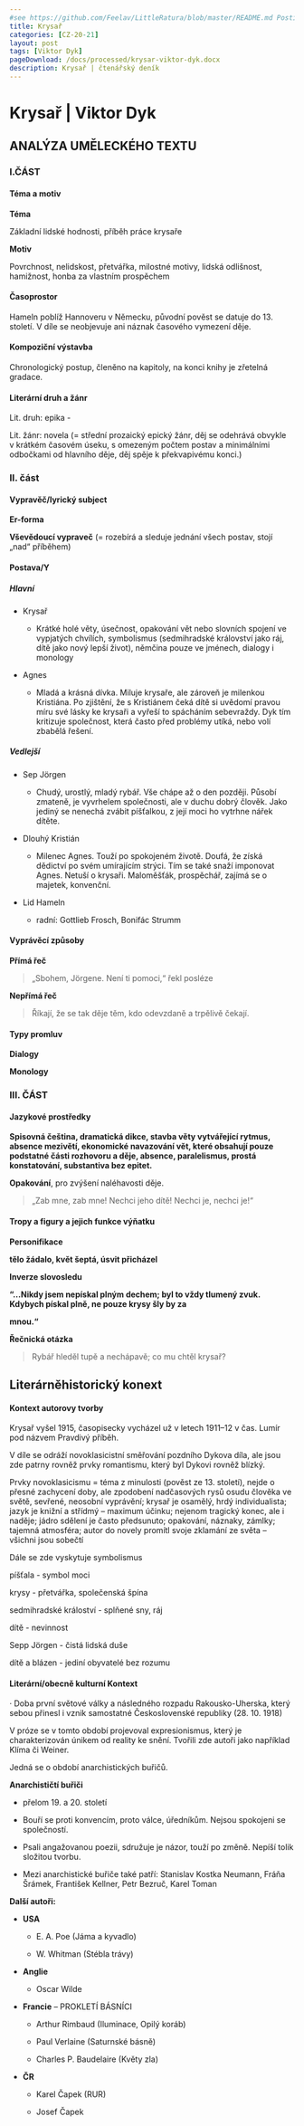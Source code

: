 ```yaml
---
#see https://github.com/Feelav/LittleRatura/blob/master/README.md Posting new books
title: Krysař
categories: [CZ-20-21]
layout: post
tags: [Viktor Dyk]
pageDownload: /docs/processed/krysar-viktor-dyk.docx
description: Krysař | čtenářský deník
---
```

# Krysař | Viktor Dyk

## ANALÝZA UMĚLECKÉHO TEXTU

### I.ČÁST

#### Téma a motiv

**Téma**

Základní lidské hodnosti, příběh práce krysaře

**Motiv**

Povrchnost, nelidskost, přetvářka, milostné motivy, lidská odlišnost,
hamižnost, honba za vlastním prospěchem

#### Časoprostor

Hameln poblíž Hannoveru v Německu, původní pověst se datuje do 13.
století. V díle se neobjevuje ani náznak časového vymezení děje.

#### Kompoziční výstavba

Chronologický postup, členěno na kapitoly, na konci knihy je zřetelná
gradace.

#### Literární druh a žánr

Lit. druh: epika -

Lit. žánr: novela (= střední prozaický epický žánr, děj se odehrává
obvykle v krátkém časovém úseku, s omezeným počtem postav a minimálními
odbočkami od hlavního děje, děj spěje k překvapivému konci.)

### II. část

#### Vypravěč/lyrický subject

**Er-forma**

**Vševědoucí vypraveč** (= rozebírá a sleduje jednání všech postav,
stojí „nad“ příběhem)

#### Postava/Y

##### Hlavní

  - Krysař
    
      - Krátké holé věty, úsečnost, opakování vět nebo slovních spojení
        ve vypjatých chvílích, symbolismus (sedmihradské království jako
        ráj, dítě jako nový lepší život), němčina pouze ve jménech,
        dialogy i monology

  - Agnes
    
      - Mladá a krásná dívka. Miluje krysaře, ale zároveň je milenkou
        Kristiána. Po zjištění, že s Kristiánem čeká dítě si uvědomí
        pravou míru své lásky ke krysaři a vyřeší to spácháním
        sebevraždy. Dyk tím kritizuje společnost, která často před
        problémy utíká, nebo volí zbabělá řešení.

##### Vedlejší

  - Sep Jörgen
    
      - Chudý, urostlý, mladý rybář. Vše chápe až o den později. Působí
        zmateně, je vyvrhelem společnosti, ale v duchu dobrý člověk.
        Jako jediný se nenechá zvábit píšťalkou, z její moci ho vytrhne
        nářek dítěte.

  - Dlouhý Kristián
    
      - Milenec Agnes. Touží po spokojeném životě. Doufá, že získá
        dědictví po svém umírajícím strýci. Tím se také snaží imponovat
        Agnes. Netuší o krysaři. Maloměšťák, prospěchář, zajímá se o
        majetek, konvenční.

  - Lid Hameln
    
      - radní: Gottlieb Frosch, Bonifác Strumm

#### Vyprávěcí způsoby

**Přímá řeč**

> „Sbohem, Jörgene. Není ti pomoci,“ řekl posléze

**Nepřímá řeč**

> Říkají, že se tak děje těm, kdo odevzdaně a trpělivě čekají.

#### Typy promluv

**Dialogy**

**Monology**

### III. ČÁST

#### Jazykové prostředky

**Spisovná čeština, dramatická dikce, stavba věty vytvářející rytmus,
absence mezivětí, ekonomické navazování vět, které obsahují pouze
podstatné části rozhovoru a děje, absence, paralelismus, prostá
konstatování, substantiva bez epitet.**

**Opakování**, pro zvýšení naléhavosti děje.

> „Zab mne, zab mne\! Nechci jeho dítě\! Nechci je, nechci je\!“

#### Tropy a figury a jejich funkce výňatku

**Personifikace**

**tělo žádalo, květ šeptá, úsvit přicházel**

**Inverze slovosledu**

**“…Nikdy jsem nepískal plným dechem; byl to vždy tlumený zvuk. Kdybych
pískal plně, ne pouze krysy šly by za**

**mnou.“**

**Řečnická otázka**

> Rybář hleděl tupě a nechápavě; co mu chtěl krysař?

## Literárněhistorický konext

#### Kontext autorovy tvorby

Krysař vyšel 1915, časopisecky vycházel už v letech 1911–12 v čas. Lumír
pod názvem Pravdivý příběh.

V díle se odráží novoklasicistní směřování pozdního Dykova díla, ale
jsou zde patrny rovněž prvky romantismu, který byl Dykovi rovněž blízký. 

Prvky novoklasicismu = téma z minulosti (pověst ze 13. století), nejde o
přesné zachycení doby, ale zpodobení nadčasových rysů osudu člověka ve
světě, sevřené, neosobní vyprávění; krysař je osamělý, hrdý
individualista; jazyk je knižní a střídmý – maximum účinku; nejenom
tragický konec, ale i naděje; jádro sdělení je často předsunuto;
opakování, náznaky, zámlky; tajemná atmosféra; autor do novely promítl
svoje zklamání ze světa – všichni jsou sobečtí


Dále se zde vyskytuje symbolismus

píšťala - symbol moci

krysy - přetvářka, společenská špína

sedmihradské králoství - splňené sny, ráj

dítě - nevinnost

Sepp Jörgen - čistá lidská duše

dítě a blázen - jediní obyvatelé bez rozumu

#### Literární/obecně kulturní Kontext

· Doba první světové války a následného rozpadu Rakousko-Uherska, který
sebou přinesl i vznik samostatné Československé republiky (28. 10. 1918)

V próze se v tomto období projevoval expresionismus, který je
charakterizován únikem od reality ke snění. Tvořili zde autoři jako
například Klíma či Weiner.

Jedná se o období anarchistických buřičů.

**Anarchističtí buřiči**

  - přelom 19. a 20. století

  - Bouří se proti konvencím, proto válce, úředníkům. Nejsou spokojeni
    se společností.

  - Psali angažovanou poezii, sdružuje je názor, touží po změně. Nepíší
    tolik složitou tvorbu.

  - Mezi anarchistické buřiče také patří: Stanislav Kostka Neumann,
    Fráňa Šrámek, František Kellner, Petr Bezruč, Karel Toman

**Další autoři:**

  - **USA**
    
      - E. A. Poe (Jáma a kyvadlo)
    
      - W. Whitman (Stébla trávy)

  - **Anglie**
    
      - Oscar Wilde

  - **Francie** – PROKLETÍ BÁSNÍCI
    
      - Arthur Rimbaud (Iluminace, Opilý koráb)
    
      - Paul Verlaine (Saturnské básně)
    
      - Charles P. Baudelaire (Květy zla)

  - **ČR**
    
      - Karel Čapek (RUR)
    
      - Josef Čapek
